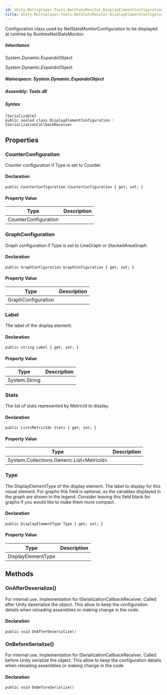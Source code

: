 ```yaml
---  
id: Unity.Multiplayer.Tools.NetStatsMonitor.DisplayElementConfiguration  
title: Unity.Multiplayer.Tools.NetStatsMonitor.DisplayElementConfiguration  
---
```


<div class="markdown level0 summary">

Configuration class used by NetStatsMonitorConfiguration to be displayed
at runtime by RuntimeNetStatsMonitor.

</div>

<div class="markdown level0 conceptual">

</div>

<div class="inheritance">

##### Inheritance

<div class="level0">

System.Dynamic.ExpandoObject

</div>

<div class="level1">

System.Dynamic.ExpandoObject

</div>

</div>

##### **Namespace**: System.Dynamic.ExpandoObject

##### **Assembly**: Tools.dll

##### Syntax

``` lang-csharp
[Serializable]
public sealed class DisplayElementConfiguration : ISerializationCallbackReceiver
```

## Properties 

### CounterConfiguration

<div class="markdown level1 summary">

Counter configuration if Type is set to Counter.

</div>

<div class="markdown level1 conceptual">

</div>

#### Declaration

``` lang-csharp
public CounterConfiguration CounterConfiguration { get; set; }
```

#### Property Value

| Type                 | Description |
|----------------------|-------------|
| CounterConfiguration |             |

### GraphConfiguration

<div class="markdown level1 summary">

Graph configuration if Type is set to LineGraph or StackedAreaGraph.

</div>

<div class="markdown level1 conceptual">

</div>

#### Declaration

``` lang-csharp
public GraphConfiguration GraphConfiguration { get; set; }
```

#### Property Value

| Type               | Description |
|--------------------|-------------|
| GraphConfiguration |             |

### Label

<div class="markdown level1 summary">

The label of the display element.

</div>

<div class="markdown level1 conceptual">

</div>

#### Declaration

``` lang-csharp
public string Label { get; set; }
```

#### Property Value

| Type          | Description |
|---------------|-------------|
| System.String |             |

### Stats

<div class="markdown level1 summary">

The list of stats represented by MetricId to display.

</div>

<div class="markdown level1 conceptual">

</div>

#### Declaration

``` lang-csharp
public List<MetricId> Stats { get; set; }
```

#### Property Value

| Type                                        | Description |
|---------------------------------------------|-------------|
| System.Collections.Generic.List\<MetricId\> |             |

### Type

<div class="markdown level1 summary">

The DisplayElementType of the display element. The label to display for
this visual element. For graphs this field is optional, as the variables
displayed in the graph are shown in the legend. Consider leaving this
field blank for graphs if you would like to make them more compact.

</div>

<div class="markdown level1 conceptual">

</div>

#### Declaration

``` lang-csharp
public DisplayElementType Type { get; set; }
```

#### Property Value

| Type               | Description |
|--------------------|-------------|
| DisplayElementType |             |

## Methods 

### OnAfterDeserialize()

<div class="markdown level1 summary">

For internal use. Implementation for ISerializationCallbackReceiver.
Called after Unity deserialize the object. This allow to keep the
configuration details when reloading assemblies or making change in the
code.

</div>

<div class="markdown level1 conceptual">

</div>

#### Declaration

``` lang-csharp
public void OnAfterDeserialize()
```

### OnBeforeSerialize()

<div class="markdown level1 summary">

For internal use. Implementation for ISerializationCallbackReceiver.
Called before Unity serialize the object. This allow to keep the
configuration details when reloading assemblies or making change in the
code.

</div>

<div class="markdown level1 conceptual">

</div>

#### Declaration

``` lang-csharp
public void OnBeforeSerialize()
```
